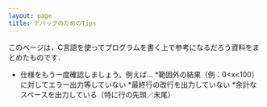 ```yaml
---
layout: page
title: デバッグのためのTips
---
```


このページは，C言語を使ってプログラムを書く上で参考になるだろう資料をまとめたものです．


* 仕様をもう一度確認しましょう。例えば…
    *範囲外の結果（例：0<x<100）に対してエラー出力等していない
    *最終行の改行を出力していない
    *余計なスペースを出力している（特に行の先頭／末尾）

